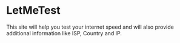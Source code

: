 # LetMeTest
This site will help you test your internet speed and will also provide additional information like ISP, Country and IP. 
